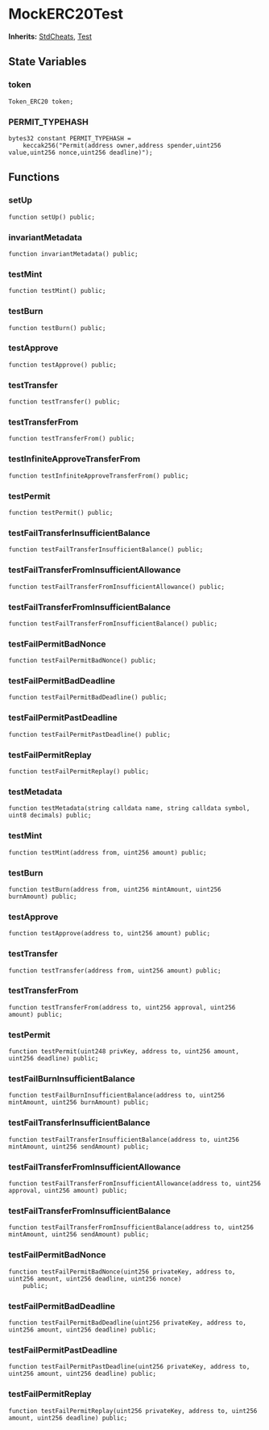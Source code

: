 # MockERC20Test
**Inherits:**
[StdCheats](/lib/forge-std/src/StdCheats.sol/abstract.StdCheats.md), [Test](/lib/forge-std/src/Test.sol/abstract.Test.md)


## State Variables
### token

```solidity
Token_ERC20 token;
```


### PERMIT_TYPEHASH

```solidity
bytes32 constant PERMIT_TYPEHASH =
    keccak256("Permit(address owner,address spender,uint256 value,uint256 nonce,uint256 deadline)");
```


## Functions
### setUp


```solidity
function setUp() public;
```

### invariantMetadata


```solidity
function invariantMetadata() public;
```

### testMint


```solidity
function testMint() public;
```

### testBurn


```solidity
function testBurn() public;
```

### testApprove


```solidity
function testApprove() public;
```

### testTransfer


```solidity
function testTransfer() public;
```

### testTransferFrom


```solidity
function testTransferFrom() public;
```

### testInfiniteApproveTransferFrom


```solidity
function testInfiniteApproveTransferFrom() public;
```

### testPermit


```solidity
function testPermit() public;
```

### testFailTransferInsufficientBalance


```solidity
function testFailTransferInsufficientBalance() public;
```

### testFailTransferFromInsufficientAllowance


```solidity
function testFailTransferFromInsufficientAllowance() public;
```

### testFailTransferFromInsufficientBalance


```solidity
function testFailTransferFromInsufficientBalance() public;
```

### testFailPermitBadNonce


```solidity
function testFailPermitBadNonce() public;
```

### testFailPermitBadDeadline


```solidity
function testFailPermitBadDeadline() public;
```

### testFailPermitPastDeadline


```solidity
function testFailPermitPastDeadline() public;
```

### testFailPermitReplay


```solidity
function testFailPermitReplay() public;
```

### testMetadata


```solidity
function testMetadata(string calldata name, string calldata symbol, uint8 decimals) public;
```

### testMint


```solidity
function testMint(address from, uint256 amount) public;
```

### testBurn


```solidity
function testBurn(address from, uint256 mintAmount, uint256 burnAmount) public;
```

### testApprove


```solidity
function testApprove(address to, uint256 amount) public;
```

### testTransfer


```solidity
function testTransfer(address from, uint256 amount) public;
```

### testTransferFrom


```solidity
function testTransferFrom(address to, uint256 approval, uint256 amount) public;
```

### testPermit


```solidity
function testPermit(uint248 privKey, address to, uint256 amount, uint256 deadline) public;
```

### testFailBurnInsufficientBalance


```solidity
function testFailBurnInsufficientBalance(address to, uint256 mintAmount, uint256 burnAmount) public;
```

### testFailTransferInsufficientBalance


```solidity
function testFailTransferInsufficientBalance(address to, uint256 mintAmount, uint256 sendAmount) public;
```

### testFailTransferFromInsufficientAllowance


```solidity
function testFailTransferFromInsufficientAllowance(address to, uint256 approval, uint256 amount) public;
```

### testFailTransferFromInsufficientBalance


```solidity
function testFailTransferFromInsufficientBalance(address to, uint256 mintAmount, uint256 sendAmount) public;
```

### testFailPermitBadNonce


```solidity
function testFailPermitBadNonce(uint256 privateKey, address to, uint256 amount, uint256 deadline, uint256 nonce)
    public;
```

### testFailPermitBadDeadline


```solidity
function testFailPermitBadDeadline(uint256 privateKey, address to, uint256 amount, uint256 deadline) public;
```

### testFailPermitPastDeadline


```solidity
function testFailPermitPastDeadline(uint256 privateKey, address to, uint256 amount, uint256 deadline) public;
```

### testFailPermitReplay


```solidity
function testFailPermitReplay(uint256 privateKey, address to, uint256 amount, uint256 deadline) public;
```

